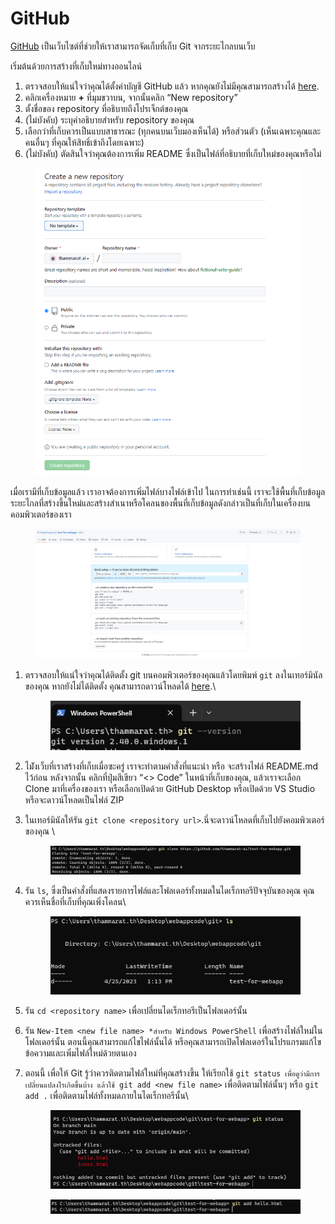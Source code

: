 # GitHub

[GitHub](https://www.github.com/) เป็นเว็บไซต์ที่ช่วยให้เราสามารถจัดเก็บที่เก็บ Git จากระยะไกลบนเว็บ

เริ่มต้นด้วยการสร้างที่เก็บใหม่ทางออนไลน์

1. ตรวจสอบให้แน่ใจว่าคุณได้ตั้งค่าบัญชี GitHub แล้ว หากคุณยังไม่มีคุณสามารถสร้างได้ [here](https://github.com/join?ref\_cta=Sign+up\&ref\_loc=header+logged+out\&ref\_page=%2F\&source=header-home).
2. คลิกเครื่องหมาย **+** ที่มุมขวาบน, จากนั้นคลิก “New repository”
3. ตั้งชื่อของ repository ที่อธิบายถึงโปรเจ็กต์ของคุณ
4. (ไม่บังคับ) ระบุคำอธิบายสำหรับ repository ของคุณ
5. เลือกว่าที่เก็บควรเป็นแบบสาธารณะ (ทุกคนบนเว็บมองเห็นได้) หรือส่วนตัว (เห็นเฉพาะคุณและคนอื่นๆ ที่คุณให้สิทธิ์เข้าถึงโดยเฉพาะ)
6. (ไม่บังคับ) ตัดสินใจว่าคุณต้องการเพิ่ม README ซึ่งเป็นไฟล์ที่อธิบายที่เก็บใหม่ของคุณหรือไม่

<figure><img src="../.gitbook/assets/image (8) (1).png" alt=""><figcaption></figcaption></figure>

เมื่อเรามีที่เก็บข้อมูลแล้ว เราอาจต้องการเพิ่มไฟล์บางไฟล์เข้าไป ในการทำเช่นนี้ เราจะใช้พื้นที่เก็บข้อมูลระยะไกลที่สร้างขึ้นใหม่และสร้างสำเนาหรือโคลนของพื้นที่เก็บข้อมูลดังกล่าวเป็นที่เก็บในเครื่องบนคอมพิวเตอร์ของเรา&#x20;

<figure><img src="../.gitbook/assets/image (3).png" alt=""><figcaption></figcaption></figure>

1.  ตรวจสอบให้แน่ใจว่าคุณได้ติดตั้ง git บนคอมพิวเตอร์ของคุณแล้วโดยพิมพ์ `git` ลงในเทอร์มินัลของคุณ หากยังไม่ได้ติดตั้ง คุณสามารถดาวน์โหลดได้ [here](https://git-scm.com/downloads).\


    <figure><img src="../.gitbook/assets/image (5).png" alt=""><figcaption></figcaption></figure>
2. ไม่ังเว็บที่เราสร้างที่เก็บเมื่อซะครู่ เราจะทำตามคำสั่งที่แนะนำ หรือ จะสร้างไฟล์ README.md ไว้ก่อน หลังจากนั้น คลิกที่ปุ่มสีเขียว “<> Code” ในหน้าที่เก็บของคุณ, แล้วเราจะเลือก Clone มาที่เครื่องของเรา หรือเลือกเปิดด้วย GitHub Desktop หรือเปิดด้วย VS Studio หรือจะดาวน์โหลดเป็นไฟล์ ZIP&#x20;
3.  ในเทอร์มินัลให้รัน `git clone <repository url>`.นี่จะดาวน์โหลดที่เก็บไปยังคอมพิวเตอร์ของคุณ \


    <figure><img src="../.gitbook/assets/image (6).png" alt=""><figcaption></figcaption></figure>
4.  รัน `ls`, ซึ่งเป็นคำสั่งที่แสดงรายการไฟล์และโฟลเดอร์ทั้งหมดในไดเร็กทอรีปัจจุบันของคุณ คุณควรเห็นชื่อที่เก็บที่คุณเพิ่งโคลน\


    <figure><img src="../.gitbook/assets/image (7).png" alt=""><figcaption></figcaption></figure>
5. รัน `cd <repository name>` เพื่อเปลี่ยนไดเร็กทอรีเป็นโฟลเดอร์นั้น
6. รัน  `New-Item <new file name> *สำหรับ Windows PowerShell` เพื่อสร้างไฟล์ใหม่ในโฟลเดอร์นั้น ตอนนี้คุณสามารถแก้ไขไฟล์นั้นได้ หรือคุณสามารถเปิดโฟลเดอร์ในโปรแกรมแก้ไขข้อความและเพิ่มไฟล์ใหม่ด้วยตนเอง
7.  ตอนนี้ เพื่อให้ Git รู้ว่าควรติดตามไฟล์ใหม่ที่คุณสร้างขึ้น ให้เรียกใช้   `git status เพื่อดูว่ามีการเปลี่ยนแปลงไรเกิดขึ้นบ้าง แล้วใช้ git add <new file name>` เพื่อติดตามไฟล์นั้นๆ หรือ `git add .` เพื่อติดตามไฟล์ทั้งหมดภายในไดเร็กทอรีนั้น\


    <figure><img src="../.gitbook/assets/image (9).png" alt=""><figcaption></figcaption></figure>



    <figure><img src="../.gitbook/assets/image (8).png" alt=""><figcaption></figcaption></figure>

